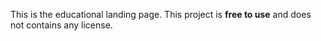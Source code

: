 This is the educational landing page.
This project is **free to use** and does not contains any license.

